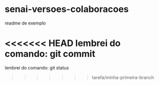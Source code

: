 # senai-versoes-colaboracoes

readme de exemplo

<<<<<<< HEAD
lembrei do comando: git commit
=======
lembrei do comando: git status
>>>>>>> tarefa/minha-primeira-branch
